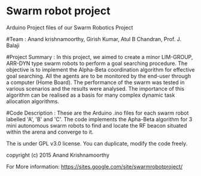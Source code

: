 # Swarm robot project
Arduino Project files of our Swarm Robotics Project

#Team :
Anand krishnamoorthy, Girish Kumar, Atul B Chandran, Prof. J. Balaji

#Project Summary :
In this project, we aimed to create a minor LIM-GROUP, ARR-DYN type swarm robots to perform a goal searching procedure. The objective is to implement the Alpha-Beta coordination algorithm for effective goal searching. All the agents are to be monitored by the end-user through a computer (Home Board). The performance of the swarm was tested in various scenarios and the results were analysed. The importance of this algorithm can be realised as a basis for many complex dynamic task allocation algorithms. 

#Code Description :
These are the Arduino .ino files for each swarm robot labelled 'A', 'B' and 'C'. The code implements the Apha-Beta algorithm for 3 mini autonomous swarm robots to find and locate the RF beacon situated within the arena and converge to it.

The is under GPL v3.0 license. You can duplicate, modify the code freely.

copyright (c) 2015 Anand Krishnamoorthy

For More information: https://sites.google.com/site/swarmrobotproject/
